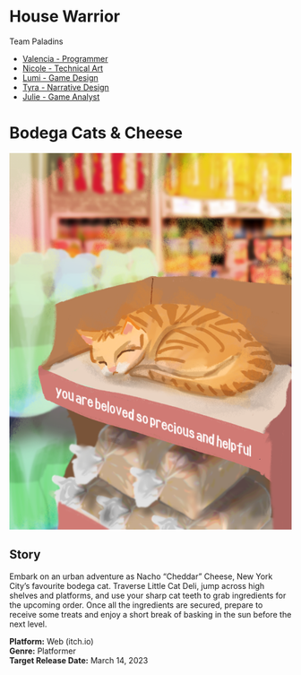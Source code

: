 # House Warrior 
Team Paladins
- [Valencia - Programmer](https://github.com/CoderValencia)
- [Nicole - Technical Art](https://github.com/fantastnicole)
- [Lumi - Game Design](https://github.com/lumienaut)
- [Tyra - Narrative Design](https://github.com/ItsMeTyra)
- [Julie - Game Analyst](https://github.com/Baylex)

# Bodega Cats & Cheese
![Pic1](https://github.com/CoderValencia/Cohort5Template/blob/main/Assets/Images/Cat%20Backgrounds/Sleeping_Cat.png)

## Story
Embark on an urban adventure as Nacho “Cheddar” Cheese, New York City’s favourite bodega cat.  Traverse Little Cat Deli, jump across high shelves and platforms, and use your sharp cat teeth to grab ingredients for the upcoming order.  Once all the ingredients are secured, prepare to receive some treats and enjoy a short break of basking in the sun before the next level.

**Platform:** Web (itch.io)     
**Genre:** Platformer     
**Target Release Date:** March 14, 2023    

